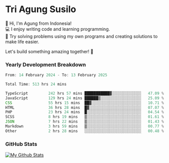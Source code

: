 # Tri Agung Susilo

👋 Hi, I'm Agung from Indonesia!<br>
💻 I enjoy writing code and learning programming.<br>
🧠 Try solving problems using my own programs and creating solutions to make life easier.

Let's build something amazing together! 🚀

### Yearly Development Breakdown

<!--START_SECTION:waka-->

```TypeScript JavaScript PHP
From: 14 February 2024 - To: 13 February 2025

Total Time: 513 hrs 24 mins

TypeScript         242 hrs 57 mins ███████████▓░░░░░░░░░░░░░   47.09 %
JavaScript         129 hrs 24 mins ██████▒░░░░░░░░░░░░░░░░░░   25.09 %
CSS                55 hrs 15 mins  ██▓░░░░░░░░░░░░░░░░░░░░░░   10.71 %
HTML               36 hrs 28 mins  █▓░░░░░░░░░░░░░░░░░░░░░░░   07.07 %
PHP                23 hrs 24 mins  █░░░░░░░░░░░░░░░░░░░░░░░░   04.54 %
SCSS               8 hrs 19 mins   ▒░░░░░░░░░░░░░░░░░░░░░░░░   01.61 %
JSON               7 hrs 22 mins   ▒░░░░░░░░░░░░░░░░░░░░░░░░   01.43 %
Markdown           3 hrs 59 mins   ▒░░░░░░░░░░░░░░░░░░░░░░░░   00.77 %
Other              2 hrs 28 mins   ░░░░░░░░░░░░░░░░░░░░░░░░░   00.48 %
```

<!--END_SECTION:waka-->

### GitHub Stats

[![My Github Stats](https://github-readme-stats.vercel.app/api?username=triagung128&show_icons=true&hide=contribs,issues&count_private=true&theme=tokyonight)](https://github.com/triagung128)

<!-- [![Top Langs](https://github-readme-stats.vercel.app/api/top-langs/?username=triagung128&layout=compact)](https://github.com/triagung128) -->
